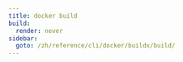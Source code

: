 ```yaml
---
title: docker build
build:
  render: never
sidebar:
  goto: /zh/reference/cli/docker/buildx/build/
---
```

